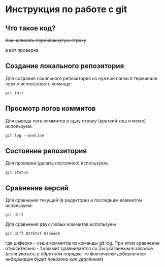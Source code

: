 # **Инструкция по работе с git**
## Что такое код?

~~Как написать перечёркнутую строку~~

а вот проверка 

## Создание локального репозитория

Для создания локального репозитория из нужной папки в терминале нужно использовать команду:

    git init

## Просмотр логов коммитов

Для вывода лога коммитов в одну строку (краткий хэш и мемо) используем:

    git log --oneline

## Состояние репозитория
Для проверки (делать постоянно) используем:

    git status

## Сравнение версий

Для сравнения текущей (в редакторе) и последним коммитом используем:

    git diff

Для сравнения двух любых коммитов используем 

    git diff 827b7af 67bead6
где циферки - хэши коммитов из команды git log. При этом сравнение относительно - 1 коммит сравнивается со 2м указанным в запросе (*если указать в обратном порядке, то фактически добавленная информация будет показана как удалённая*)

